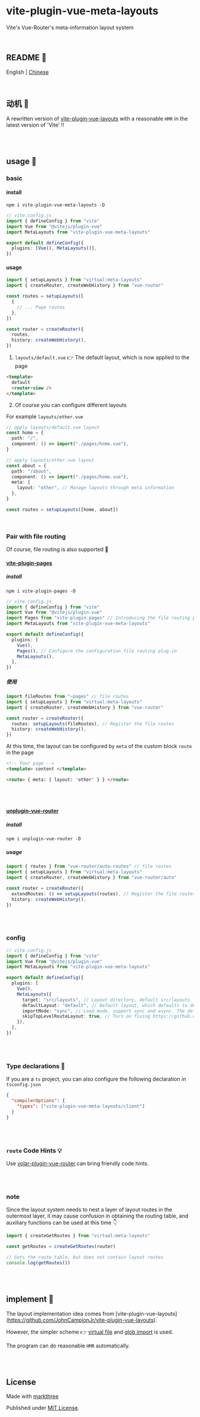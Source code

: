 # vite-plugin-vue-meta-layouts

Vite's Vue-Router's meta-information layout system

<br />

## README 🦉

English | [Chinese](./README.md)

<br />

## 动机 🤔

A rewritten version of
[vite-plugin-vue-layouts](https://github.com/JohnCampionJr/vite-plugin-vue-layouts)
with a reasonable `HMR` in the latest version of 'Vite' !!

<br />
<br />

## usage 🦖

### basic

#### install

```shell
npm i vite-plugin-vue-meta-layouts -D
```

```ts
// vite.config.js
import { defineConfig } from "vite"
import Vue from "@vitejs/plugin-vue"
import MetaLayouts from "vite-plugin-vue-meta-layouts"

export default defineConfig({
  plugins: [Vue(), MetaLayouts()],
})
```

#### usage

```ts
import { setupLayouts } from "virtual:meta-layouts"
import { createRouter, createWebHistory } from "vue-router"

const routes = setupLayouts([
  {
    // ... Page routes
  },
])

const router = createRouter({
  routes,
  history: createWebHistory(),
})
```

1. `layouts/default.vue` 👉 The default layout, which is now applied to the page

```html
<template>
  default
  <router-view />
</template>
```

2. Of course you can configure different layouts

For example `layouts/other.vue`

```ts
// apply layouts/default.vue layout
const home = {
  path: "/",
  component: () => import("./pages/home.vue"),
}

// apply layouts/other.vue layout
const about = {
  path: "/about",
  component: () => import("./pages/home.vue"),
  meta: {
    layout: "other", // Manage layouts through meta information
  },
}

const routes = setupLayouts([home, about])
```

<br />

### Pair with file routing

Of course, file routing is also supported 🤗

#### [vite-plugin-pages](https://github.com/hannoeru/vite-plugin-pages)

##### install

```shell
npm i vite-plugin-pages -D
```

```ts
// vite.config.js
import { defineConfig } from "vite"
import Vue from "@vitejs/plugin-vue"
import Pages from "vite-plugin-pages" // Introducing the file routing plugin
import MetaLayouts from "vite-plugin-vue-meta-layouts"

export default defineConfig({
  plugins: [
    Vue(),
    Pages(), // Configure the configuration file routing plug-in
    MetaLayouts(),
  ],
})
```

##### 使用

```ts
import fileRoutes from "~pages" // file routes
import { setupLayouts } from "virtual:meta-layouts"
import { createRouter, createWebHistory } from "vue-router"

const router = createRouter({
  routes: setupLayouts(fileRoutes), // Register the file routes
  history: createWebHistory(),
})
```

At this time, the layout can be configured by `meta` of the custom block `route`
in the page

```html
<!-- Your page -->
<template> content </template>

<route> { meta: { layout: 'other' } } </route>
```

<br />
<br />

#### [unplugin-vue-router](https://github.com/posva/unplugin-vue-router)

##### install

```shell
npm i unplugin-vue-router -D
```

##### usage

```ts
import { routes } from "vue-router/auto-routes" // file routes
import { setupLayouts } from "virtual:meta-layouts"
import { createRouter, createWebHistory } from "vue-router/auto"

const router = createRouter({
  extendRoutes: () => setupLayouts(routes), // Register the file routes
  history: createWebHistory(),
})
```

<br />
<br />

### config

```ts
// vite.config.js
import { defineConfig } from "vite"
import Vue from "@vitejs/plugin-vue"
import MetaLayouts from "vite-plugin-vue-meta-layouts"

export default defineConfig({
  plugins: [
    Vue(),
    MetaLayouts({
      target: "src/layouts", // Layout directory, default src/layouts
      defaultLayout: "default", // Default layout, which defaults to default
      importMode: "sync", // Load mode, support sync and async. The default is automatic processing, sync for SSGs, and async for non-SSGs
      skipTopLevelRouteLayout: true, // Turn on fixing https://github.com/JohnCampionJr/vite-plugin-vue-layouts/issues/134, default is false Close
    }),
  ],
})
```

<br />
<br />

### Type declarations 🦕

If you are a `ts` project, you can also configure the following declaration in
`tsconfig.json`

```json
{
  "compilerOptions": {
    "types": ["vite-plugin-vue-meta-layouts/client"]
  }
}
```

<br />
<br />

### `route` Code Hints 💡

Use
[volar-plugin-vue-router](https://github.com/kingyue737/volar-plugin-vue-router)
can bring friendly code hints.

<br />
<br />

### note

Since the layout system needs to nest a layer of layout routes in the outermost
layer, it may cause confusion in obtaining the routing table, and auxiliary
functions can be used at this time 👇

```ts
import { createGetRoutes } from "virtual:meta-layouts"

const getRoutes = createGetRoutes(router)

// Gets the route table, but does not contain layout routes
console.log(getRoutes())
```

<br />
<br />

## implement 👀

The layout implementation idea comes from [vite-plugin-vue-layouts]
(https://github.com/JohnCampionJr/vite-plugin-vue-layouts).

However, the simpler scheme 👉
[virtual file](https://vitejs.cn/guide/api-plugin.html#importing-a-virtual-file)
and [glob import](https://vitejs.cn/guide/features.html#glob-import) is used.

The program can do reasonable `HMR` automatically.

<br />
<br />

## License

Made with [markthree](https://github.com/markthree)

Published under [MIT License](./LICENSE).

<br />
